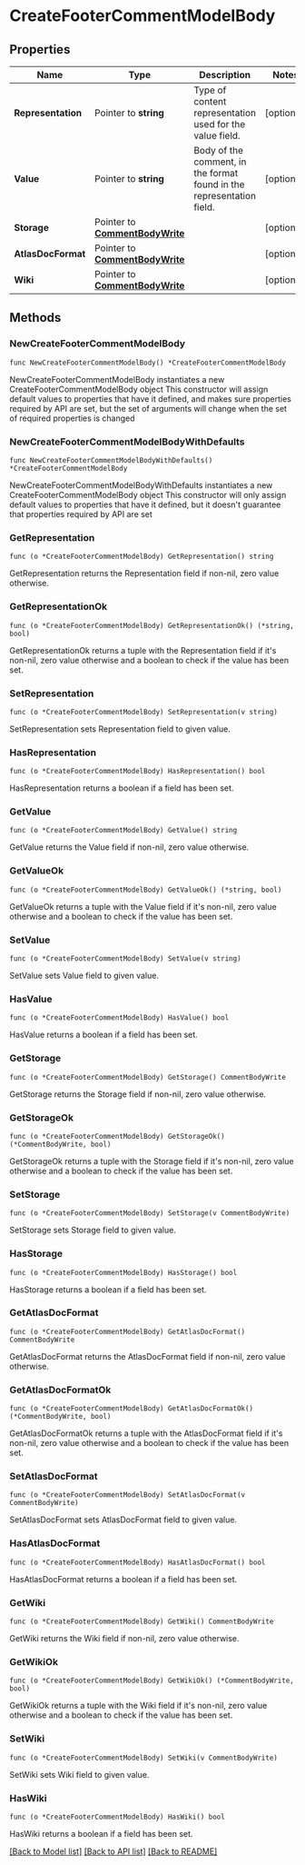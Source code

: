 # CreateFooterCommentModelBody

## Properties

Name | Type | Description | Notes
------------ | ------------- | ------------- | -------------
**Representation** | Pointer to **string** | Type of content representation used for the value field. | [optional] 
**Value** | Pointer to **string** | Body of the comment, in the format found in the representation field. | [optional] 
**Storage** | Pointer to [**CommentBodyWrite**](CommentBodyWrite.md) |  | [optional] 
**AtlasDocFormat** | Pointer to [**CommentBodyWrite**](CommentBodyWrite.md) |  | [optional] 
**Wiki** | Pointer to [**CommentBodyWrite**](CommentBodyWrite.md) |  | [optional] 

## Methods

### NewCreateFooterCommentModelBody

`func NewCreateFooterCommentModelBody() *CreateFooterCommentModelBody`

NewCreateFooterCommentModelBody instantiates a new CreateFooterCommentModelBody object
This constructor will assign default values to properties that have it defined,
and makes sure properties required by API are set, but the set of arguments
will change when the set of required properties is changed

### NewCreateFooterCommentModelBodyWithDefaults

`func NewCreateFooterCommentModelBodyWithDefaults() *CreateFooterCommentModelBody`

NewCreateFooterCommentModelBodyWithDefaults instantiates a new CreateFooterCommentModelBody object
This constructor will only assign default values to properties that have it defined,
but it doesn't guarantee that properties required by API are set

### GetRepresentation

`func (o *CreateFooterCommentModelBody) GetRepresentation() string`

GetRepresentation returns the Representation field if non-nil, zero value otherwise.

### GetRepresentationOk

`func (o *CreateFooterCommentModelBody) GetRepresentationOk() (*string, bool)`

GetRepresentationOk returns a tuple with the Representation field if it's non-nil, zero value otherwise
and a boolean to check if the value has been set.

### SetRepresentation

`func (o *CreateFooterCommentModelBody) SetRepresentation(v string)`

SetRepresentation sets Representation field to given value.

### HasRepresentation

`func (o *CreateFooterCommentModelBody) HasRepresentation() bool`

HasRepresentation returns a boolean if a field has been set.

### GetValue

`func (o *CreateFooterCommentModelBody) GetValue() string`

GetValue returns the Value field if non-nil, zero value otherwise.

### GetValueOk

`func (o *CreateFooterCommentModelBody) GetValueOk() (*string, bool)`

GetValueOk returns a tuple with the Value field if it's non-nil, zero value otherwise
and a boolean to check if the value has been set.

### SetValue

`func (o *CreateFooterCommentModelBody) SetValue(v string)`

SetValue sets Value field to given value.

### HasValue

`func (o *CreateFooterCommentModelBody) HasValue() bool`

HasValue returns a boolean if a field has been set.

### GetStorage

`func (o *CreateFooterCommentModelBody) GetStorage() CommentBodyWrite`

GetStorage returns the Storage field if non-nil, zero value otherwise.

### GetStorageOk

`func (o *CreateFooterCommentModelBody) GetStorageOk() (*CommentBodyWrite, bool)`

GetStorageOk returns a tuple with the Storage field if it's non-nil, zero value otherwise
and a boolean to check if the value has been set.

### SetStorage

`func (o *CreateFooterCommentModelBody) SetStorage(v CommentBodyWrite)`

SetStorage sets Storage field to given value.

### HasStorage

`func (o *CreateFooterCommentModelBody) HasStorage() bool`

HasStorage returns a boolean if a field has been set.

### GetAtlasDocFormat

`func (o *CreateFooterCommentModelBody) GetAtlasDocFormat() CommentBodyWrite`

GetAtlasDocFormat returns the AtlasDocFormat field if non-nil, zero value otherwise.

### GetAtlasDocFormatOk

`func (o *CreateFooterCommentModelBody) GetAtlasDocFormatOk() (*CommentBodyWrite, bool)`

GetAtlasDocFormatOk returns a tuple with the AtlasDocFormat field if it's non-nil, zero value otherwise
and a boolean to check if the value has been set.

### SetAtlasDocFormat

`func (o *CreateFooterCommentModelBody) SetAtlasDocFormat(v CommentBodyWrite)`

SetAtlasDocFormat sets AtlasDocFormat field to given value.

### HasAtlasDocFormat

`func (o *CreateFooterCommentModelBody) HasAtlasDocFormat() bool`

HasAtlasDocFormat returns a boolean if a field has been set.

### GetWiki

`func (o *CreateFooterCommentModelBody) GetWiki() CommentBodyWrite`

GetWiki returns the Wiki field if non-nil, zero value otherwise.

### GetWikiOk

`func (o *CreateFooterCommentModelBody) GetWikiOk() (*CommentBodyWrite, bool)`

GetWikiOk returns a tuple with the Wiki field if it's non-nil, zero value otherwise
and a boolean to check if the value has been set.

### SetWiki

`func (o *CreateFooterCommentModelBody) SetWiki(v CommentBodyWrite)`

SetWiki sets Wiki field to given value.

### HasWiki

`func (o *CreateFooterCommentModelBody) HasWiki() bool`

HasWiki returns a boolean if a field has been set.


[[Back to Model list]](../README.md#documentation-for-models) [[Back to API list]](../README.md#documentation-for-api-endpoints) [[Back to README]](../README.md)


